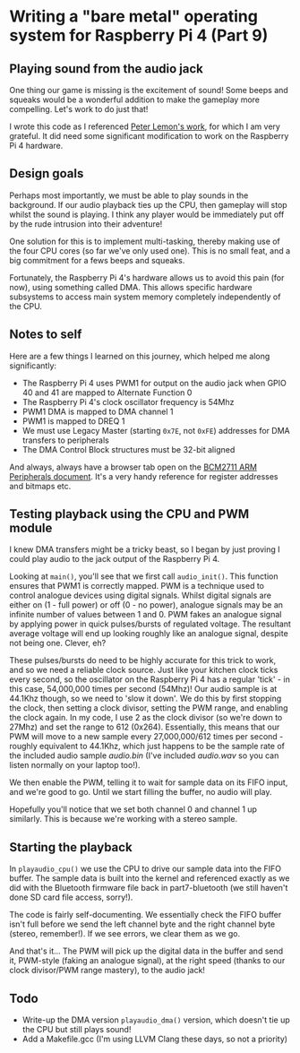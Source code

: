 Writing a "bare metal" operating system for Raspberry Pi 4 (Part 9)
===================================================================

Playing sound from the audio jack
---------------------------------
One thing our game is missing is the excitement of sound! Some beeps and squeaks would be a wonderful addition to make the gameplay more compelling. Let's work to do just that!

I wrote this code as I referenced [Peter Lemon's work](https://github.com/PeterLemon/RaspberryPi/tree/master/Sound/PWM/8BIT/44100Hz/Stereo/CPU), for which I am very grateful. It did need some significant modification to work on the Raspberry Pi 4 hardware.

Design goals
------------
Perhaps most importantly, we must be able to play sounds in the background. If our audio playback ties up the CPU, then gameplay will stop whilst the sound is playing. I think any player would be immediately put off by the rude intrusion into their adventure!

One solution for this is to implement multi-tasking, thereby making use of the four CPU cores (so far we've only used one). This is no small feat, and a big commitment for a fews beeps and squeaks.

Fortunately, the Raspberry Pi 4's hardware allows us to avoid this pain (for now), using something called DMA. This allows specific hardware subsystems to access main system memory completely independently of the CPU.

Notes to self
-------------
Here are a few things I learned on this journey, which helped me along significantly:

 * The Raspberry Pi 4 uses PWM1 for output on the audio jack when GPIO 40 and 41 are mapped to Alternate Function 0
 * The Raspberry Pi 4's clock oscillator frequency is 54Mhz
 * PWM1 DMA is mapped to DMA channel 1
 * PWM1 is mapped to DREQ 1
 * We must use Legacy Master (starting `0x7E`, not `0xFE`) addresses for DMA transfers to peripherals
 * The DMA Control Block structures must be 32-bit aligned

And always, always have a browser tab open on the [BCM2711 ARM Peripherals document](https://www.raspberrypi.org/documentation/hardware/raspberrypi/bcm2711/rpi_DATA_2711_1p0.pdf). It's a very handy reference for register addresses and bitmaps etc.

Testing playback using the CPU and PWM module
---------------------------------------------
I knew DMA transfers might be a tricky beast, so I began by just proving I could play audio to the jack output of the Raspberry Pi 4.

Looking at `main()`, you'll see that we first call `audio_init()`. This function ensures that PWM1 is correctly mapped. PWM is a technique used to control analogue devices using digital signals. Whilst digital signals are either on (1 - full power) or off (0 - no power), analogue signals may be an infinite number of values between 1 and 0. PWM fakes an analogue signal by applying power in quick pulses/bursts of regulated voltage. The resultant average voltage will end up looking roughly like an analogue signal, despite not being one. Clever, eh?

These pulses/bursts do need to be highly accurate for this trick to work, and so we need a reliable clock source. Just like your kitchen clock ticks every second, so the oscillator on the Raspberry Pi 4 has a regular 'tick' - in this case, 54,000,000 times per second (54Mhz)! Our audio sample is at 44.1Khz though, so we need to 'slow it down'. We do this by first stopping the clock, then setting a clock divisor, setting the PWM range, and enabling the clock again. In my code, I use 2 as the clock divisor (so we're down to 27Mhz) and set the range to 612 (0x264). Essentially, this means that our PWM will move to a new sample every 27,000,000/612 times per second - roughly equivalent to 44.1Khz, which just happens to be the sample rate of the included audio sample _audio.bin_ (I've included _audio.wav_ so you can listen normally on your laptop too!).

We then enable the PWM, telling it to wait for sample data on its FIFO input, and we're good to go. Until we start filling the buffer, no audio will play.

Hopefully you'll notice that we set both channel 0 and channel 1 up similarly. This is because we're working with a stereo sample.

Starting the playback
---------------------
In `playaudio_cpu()` we use the CPU to drive our sample data into the FIFO buffer. The sample data is built into the kernel and referenced exactly as we did with the Bluetooth firmware file back in part7-bluetooth (we still haven't done SD card file access, sorry!).

The code is fairly self-documenting. We essentially check the FIFO buffer isn't full before we send the left channel byte and the right channel byte (stereo, remember!). If we see errors, we clear them as we go.

And that's it... The PWM will pick up the digital data in the buffer and send it, PWM-style (faking an analogue signal), at the right speed (thanks to our clock divisor/PWM range mastery), to the audio jack!

Todo
----
 * Write-up the DMA version `playaudio_dma()` version, which doesn't tie up the CPU but still plays sound!
 * Add a Makefile.gcc (I'm using LLVM Clang these days, so not a priority)
